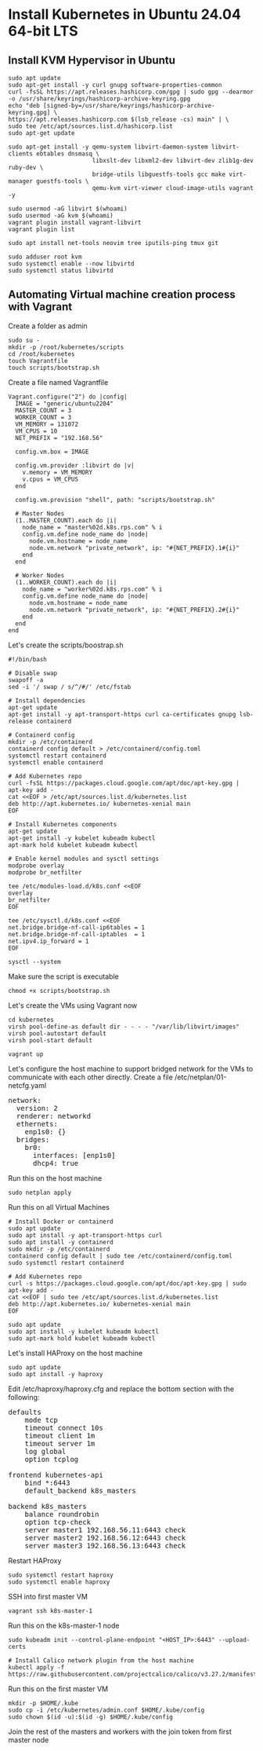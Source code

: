 # Install Kubernetes in Ubuntu 24.04 64-bit LTS

## Install KVM Hypervisor in Ubuntu
```
sudo apt update
sudo apt-get install -y curl gnupg software-properties-common
curl -fsSL https://apt.releases.hashicorp.com/gpg | sudo gpg --dearmor -o /usr/share/keyrings/hashicorp-archive-keyring.gpg
echo "deb [signed-by=/usr/share/keyrings/hashicorp-archive-keyring.gpg] \
https://apt.releases.hashicorp.com $(lsb_release -cs) main" | \
sudo tee /etc/apt/sources.list.d/hashicorp.list
sudo apt-get update

sudo apt-get install -y qemu-system libvirt-daemon-system libvirt-clients ebtables dnsmasq \
                        libxslt-dev libxml2-dev libvirt-dev zlib1g-dev ruby-dev \
                        bridge-utils libguestfs-tools gcc make virt-manager guestfs-tools \
                        qemu-kvm virt-viewer cloud-image-utils vagrant -y

sudo usermod -aG libvirt $(whoami)
sudo usermod -aG kvm $(whoami)     
vagrant plugin install vagrant-libvirt
vagrant plugin list

sudo apt install net-tools neovim tree iputils-ping tmux git

sudo adduser root kvm
sudo systemctl enable --now libvirtd
sudo systemctl status libvirtd
```

## Automating Virtual machine creation process with Vagrant

Create a folder as admin
```
sudo su -
mkdir -p /root/kubernetes/scripts
cd /root/kubernetes
touch Vagrantfile
touch scripts/bootstrap.sh
```
Create a file named Vagrantfile
```
Vagrant.configure("2") do |config|
  IMAGE = "generic/ubuntu2204"
  MASTER_COUNT = 3
  WORKER_COUNT = 3
  VM_MEMORY = 131072
  VM_CPUS = 10
  NET_PREFIX = "192.168.56"

  config.vm.box = IMAGE

  config.vm.provider :libvirt do |v|
    v.memory = VM_MEMORY
    v.cpus = VM_CPUS
  end

  config.vm.provision "shell", path: "scripts/bootstrap.sh"

  # Master Nodes
  (1..MASTER_COUNT).each do |i|
    node_name = "master%02d.k8s.rps.com" % i
    config.vm.define node_name do |node|
      node.vm.hostname = node_name
      node.vm.network "private_network", ip: "#{NET_PREFIX}.1#{i}"
    end
  end

  # Worker Nodes
  (1..WORKER_COUNT).each do |i|
    node_name = "worker%02d.k8s.rps.com" % i
    config.vm.define node_name do |node|
      node.vm.hostname = node_name
      node.vm.network "private_network", ip: "#{NET_PREFIX}.2#{i}"
    end
  end
end
```

Let's create the scripts/boostrap.sh
```
#!/bin/bash

# Disable swap
swapoff -a
sed -i '/ swap / s/^/#/' /etc/fstab

# Install dependencies
apt-get update
apt-get install -y apt-transport-https curl ca-certificates gnupg lsb-release containerd

# Containerd config
mkdir -p /etc/containerd
containerd config default > /etc/containerd/config.toml
systemctl restart containerd
systemctl enable containerd

# Add Kubernetes repo
curl -fsSL https://packages.cloud.google.com/apt/doc/apt-key.gpg | apt-key add -
cat <<EOF > /etc/apt/sources.list.d/kubernetes.list
deb http://apt.kubernetes.io/ kubernetes-xenial main
EOF

# Install Kubernetes components
apt-get update
apt-get install -y kubelet kubeadm kubectl
apt-mark hold kubelet kubeadm kubectl

# Enable kernel modules and sysctl settings
modprobe overlay
modprobe br_netfilter

tee /etc/modules-load.d/k8s.conf <<EOF
overlay
br_netfilter
EOF

tee /etc/sysctl.d/k8s.conf <<EOF
net.bridge.bridge-nf-call-ip6tables = 1
net.bridge.bridge-nf-call-iptables  = 1
net.ipv4.ip_forward = 1
EOF

sysctl --system
```

Make sure the script is executable
```
chmod +x scripts/bootstrap.sh
```

Let's create the VMs using Vagrant now
```
cd kubernetes
virsh pool-define-as default dir - - - - "/var/lib/libvirt/images"
virsh pool-autostart default
virsh pool-start default

vagrant up
```

Let's configure the host machine to support bridged network for the VMs to communicate with each other directly. 
Create a file /etc/netplan/01-netcfg.yaml
<pre>
network:
  version: 2
  renderer: networkd
  ethernets:
    enp1s0: {}
  bridges:
    br0:
      interfaces: [enp1s0]
      dhcp4: true  
</pre>

Run this on the host machine
```
sudo netplan apply
```

Run this on all Virtual Machines
```
# Install Docker or containerd
sudo apt update
sudo apt install -y apt-transport-https curl
sudo apt install -y containerd
sudo mkdir -p /etc/containerd
containerd config default | sudo tee /etc/containerd/config.toml
sudo systemctl restart containerd

# Add Kubernetes repo
curl -s https://packages.cloud.google.com/apt/doc/apt-key.gpg | sudo apt-key add -
cat <<EOF | sudo tee /etc/apt/sources.list.d/kubernetes.list
deb http://apt.kubernetes.io/ kubernetes-xenial main
EOF

sudo apt update
sudo apt install -y kubelet kubeadm kubectl
sudo apt-mark hold kubelet kubeadm kubectl
```

Let's install HAProxy on the host machine
```
sudo apt update
sudo apt install -y haproxy
```

Edit /etc/haproxy/haproxy.cfg and replace the bottom section with the following:
<pre>
defaults
    mode tcp
    timeout connect 10s
    timeout client 1m
    timeout server 1m
    log global
    option tcplog

frontend kubernetes-api
    bind *:6443
    default_backend k8s_masters

backend k8s_masters
    balance roundrobin
    option tcp-check
    server master1 192.168.56.11:6443 check
    server master2 192.168.56.12:6443 check
    server master3 192.168.56.13:6443 check  
</pre>

Restart HAProxy
```
sudo systemctl restart haproxy
sudo systemctl enable haproxy
```

SSH into first master VM
```
vagrant ssh k8s-master-1
```

Run this on the k8s-master-1 node
```
sudo kubeadm init --control-plane-endpoint "<HOST_IP>:6443" --upload-certs

# Install Calico network plugin from the host machine
kubectl apply -f https://raw.githubusercontent.com/projectcalico/calico/v3.27.2/manifests/calico.yaml
```

Run this on the first master VM
```
mkdir -p $HOME/.kube
sudo cp -i /etc/kubernetes/admin.conf $HOME/.kube/config
sudo chown $(id -u):$(id -g) $HOME/.kube/config
```

Join the rest of the masters and workers with the join token from first master node
